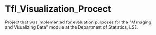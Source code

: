 # Tfl_Visualization_Procect
Project that was implemented for evaluation purposes for the "Managing and Visualizing Data" module at the Department of Statistics, LSE.

